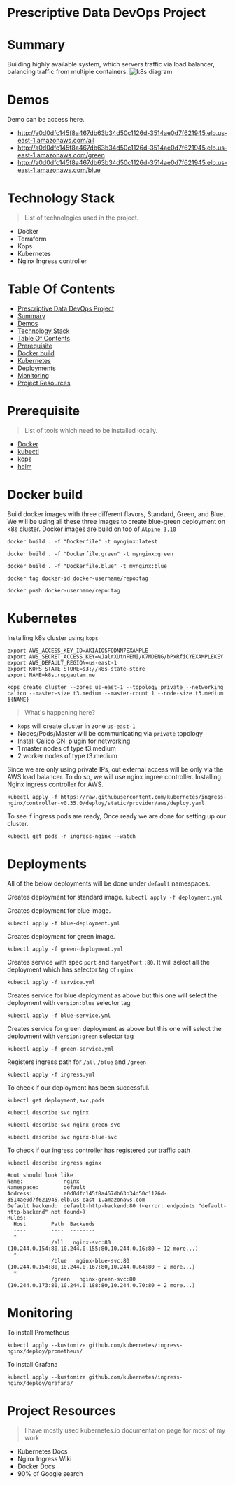 # Prescriptive Data DevOps Project



Summary
=================
Building highly available system, which servers traffic via load balancer, balancing traffic from multiple containers.
![k8s diagram](https://github.com/rupgautam/prescriptivedata.io/blob/master/k8s-diagram.png?raw=true)

Demos
=================
Demo can be access here. 
* http://a0d0dfc145f8a467db63b34d50c1126d-3514ae0d7f621945.elb.us-east-1.amazonaws.com/all
* http://a0d0dfc145f8a467db63b34d50c1126d-3514ae0d7f621945.elb.us-east-1.amazonaws.com/green
* http://a0d0dfc145f8a467db63b34d50c1126d-3514ae0d7f621945.elb.us-east-1.amazonaws.com/blue

Technology Stack
=================
> List of technologies used in the project.
* Docker
* Terraform
* Kops
* Kubernetes
* Nginx Ingress controller


Table Of Contents
=================
- [Prescriptive Data DevOps Project](#prescriptive-data-devops-project)
- [Summary](#summary)
- [Demos](#demos)
- [Technology Stack](#technology-stack)
- [Table Of Contents](#table-of-contents)
- [Prerequisite](#prerequisite)
- [Docker build](#docker-build)
- [Kubernetes](#kubernetes)
- [Deployments](#deployments)
- [Monitoring](#monitoring)
- [Project Resources](#project-resources)

Prerequisite
=================
> List of tools which need to be installed locally.
* [Docker](https://docs.docker.com/get-docker/)
* [kubectl](https://kubernetes.io/docs/tasks/tools/install-kubectl/)
* [kops](https://kubernetes.io/docs/setup/production-environment/tools/kops/)
* [helm](https://helm.sh/docs/intro/install/) 
 

Docker build
=================
Build docker images with three different flavors, Standard, Green, and Blue. We will be using all these three images to create blue-green deployment on k8s cluster. Docker images are build on top of `Alpine 3.10` 

`docker build . -f "Dockerfile" -t mynginx:latest`

`docker build . -f "Dockerfile.green" -t mynginx:green`

`docker build . -f "Dockerfile.blue" -t mynginx:blue`

`docker tag docker-id docker-username/repo:tag`

`docker push docker-username/repo:tag`

Kubernetes
=================
Installing k8s cluster using `kops` 

```
export AWS_ACCESS_KEY_ID=AKIAIOSFODNN7EXAMPLE
export AWS_SECRET_ACCESS_KEY=wJalrXUtnFEMI/K7MDENG/bPxRfiCYEXAMPLEKEY
export AWS_DEFAULT_REGION=us-east-1
export KOPS_STATE_STORE=s3://k8s-state-store
export NAME=k8s.rupgautam.me
```

`kops create cluster --zones us-east-1 --topology private --networking calico --master-size t3.medium --master-count 1 --node-size t3.medium ${NAME}`

> What's happening here?
* `kops` will create cluster in zone `us-east-1`
* Nodes/Pods/Master will be communicating via `private` topology
* Install Calico CNI plugin for networking 
* 1 master nodes of type t3.medium
* 2 worker nodes of type t3.medium

Since we are only using private IPs, out external access will be only via the AWS load balancer.
To do so, we will use nginx ingree controller.
Installing Nginx ingress controller for AWS.

`kubectl apply -f https://raw.githubusercontent.com/kubernetes/ingress-nginx/controller-v0.35.0/deploy/static/provider/aws/deploy.yaml`

To see if ingress pods are ready, Once ready we are done for setting up our cluster.

`kubectl get pods -n ingress-nginx --watch`


Deployments
=================
All of the below deployments will be done under `default` namespaces. 

Creates deployment for standard image.
`kubectl apply -f deployment.yml`

Creates deployment for blue image.

`kubectl apply -f blue-deployment.yml`

Creates deployment for green image.

`kubectl apply -f green-deployment.yml`

Creates service with spec `port` and `targetPort` `:80`. It will select all the deployment which has selector tag of `nginx`

`kubectl apply -f service.yml`

Creates service for blue deployment as above but this one will select the deployment with `version:blue` selector tag

`kubectl apply -f blue-service.yml`

Creates service for green deployment as above but this one will select the deployment with `version:green` selector tag

`kubectl apply -f green-service.yml`

Registers ingress path for `/all` `/blue` and `/green` 

`kubectl apply -f ingress.yml`

To check if our deployment has been successful.

`kubectl get deployment,svc,pods`

`kubectl describe svc nginx`

`kubectl describe svc nginx-green-svc`

`kubectl describe svc nginx-blue-svc`


To check if our ingress controller has registered our traffic path 

`kubectl describe ingress nginx`

```
#out should look like
Name:             nginx
Namespace:        default
Address:          a0d0dfc145f8a467db63b34d50c1126d-3514ae0d7f621945.elb.us-east-1.amazonaws.com
Default backend:  default-http-backend:80 (<error: endpoints "default-http-backend" not found>)
Rules:
  Host        Path  Backends
  ----        ----  --------
  *           
              /all   nginx-svc:80 (10.244.0.154:80,10.244.0.155:80,10.244.0.16:80 + 12 more...)
  *           
              /blue   nginx-blue-svc:80 (10.244.0.154:80,10.244.0.167:80,10.244.0.64:80 + 2 more...)
  *           
              /green   nginx-green-svc:80 (10.244.0.173:80,10.244.0.188:80,10.244.0.70:80 + 2 more...)
```

Monitoring
=================

To install Prometheus

`kubectl apply --kustomize github.com/kubernetes/ingress-nginx/deploy/prometheus/`

To install Grafana

`kubectl apply --kustomize github.com/kubernetes/ingress-nginx/deploy/grafana/`


Project Resources
=================
> I have mostly used kubernetes.io documentation page for most of my work
* Kubernetes Docs
* Nginx Ingress Wiki
* Docker Docs
* 90% of Google search 

